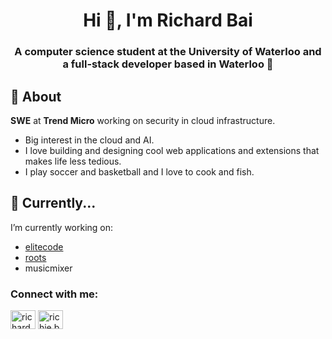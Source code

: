 <h1 align="center">Hi 👋, I'm Richard Bai</h1>
<h3 align="center">A computer science student at the University of Waterloo and a full-stack developer based in Waterloo 📍</h3>

## 📖 About
**SWE** at **Trend Micro** working on security in cloud infrastructure.
- Big interest in the cloud and AI.
- I love building and designing cool web applications and extensions that makes life less tedious.
- I play soccer and basketball and I love to cook and fish.

## 🌱 Currently...
I’m currently working on:
- [elitecode](https://github.com/elitecode-org)
- [roots](https://github.com/richieb21/roots)
- musicmixer

<h3 align="left">Connect with me:</h3>
<p align="left">
<a href="https://linkedin.com/in/richard-bai-426b1a21a/" target="blank"><img align="center" src="https://raw.githubusercontent.com/rahuldkjain/github-profile-readme-generator/master/src/images/icons/Social/linked-in-alt.svg" alt="richard-bai-426b1a21a/" height="30" width="40" /></a>
<a href="https://instagram.com/richie.b18" target="blank"><img align="center" src="https://raw.githubusercontent.com/rahuldkjain/github-profile-readme-generator/master/src/images/icons/Social/instagram.svg" alt="richie.b18" height="30" width="40" /></a>
</p>
